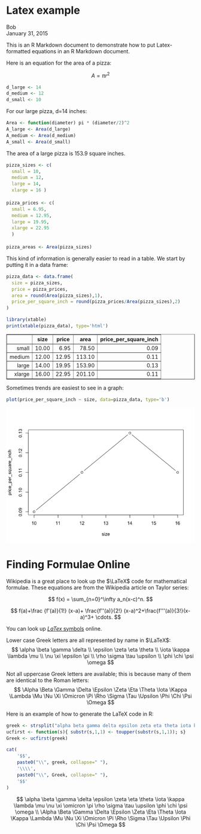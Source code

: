 # Latex example
Bob  
January 31, 2015  

This is an R Markdown document to demonstrate how to put Latex-formatted equations in an R Markdown document.

Here is an equation for the area of a pizza:

$$
A = \pi r^2
$$


```r
d_large <- 14
d_medium <- 12
d_small <- 10
```

For our large pizza, d=14 inches:


```r
Area <- function(diameter) pi * (diameter/2)^2
A_large <- Area(d_large)
A_medium <- Area(d_medium)
A_small <- Area(d_small)
```

The area of a large pizza is 153.9 square inches.


```r
pizza_sizes <- c(
  small = 10,
  medium = 12,
  large = 14,
  xlarge = 16 )

pizza_prices <- c(
  small = 6.95,
  medium = 12.95,
  large = 19.95,
  xlarge = 22.95
  )

pizza_areas <- Area(pizza_sizes)
```

This kind of information is generally easier to read in a table. We start by putting it in a data frame:


```r
pizza_data <- data.frame(
  size = pizza_sizes,
  price = pizza_prices,
  area = round(Area(pizza_sizes),1),
  price_per_square_inch = round(pizza_prices/Area(pizza_sizes),2)
)
```


```r
library(xtable)
print(xtable(pizza_data), type='html')
```

<!-- html table generated in R 3.1.2 by xtable 1.7-4 package -->
<!-- Sun Feb  1 13:58:45 2015 -->
<table border=1>
<tr> <th>  </th> <th> size </th> <th> price </th> <th> area </th> <th> price_per_square_inch </th>  </tr>
  <tr> <td align="right"> small </td> <td align="right"> 10.00 </td> <td align="right"> 6.95 </td> <td align="right"> 78.50 </td> <td align="right"> 0.09 </td> </tr>
  <tr> <td align="right"> medium </td> <td align="right"> 12.00 </td> <td align="right"> 12.95 </td> <td align="right"> 113.10 </td> <td align="right"> 0.11 </td> </tr>
  <tr> <td align="right"> large </td> <td align="right"> 14.00 </td> <td align="right"> 19.95 </td> <td align="right"> 153.90 </td> <td align="right"> 0.13 </td> </tr>
  <tr> <td align="right"> xlarge </td> <td align="right"> 16.00 </td> <td align="right"> 22.95 </td> <td align="right"> 201.10 </td> <td align="right"> 0.11 </td> </tr>
   </table>

Sometimes trends are easiest to see in a graph:

```r
plot(price_per_square_inch ~ size, data=pizza_data, type='b')
```

![](practice_files/figure-html/pizza_price_graph-1.png) 

# Finding Formulae Online

Wikipedia is a great place to look up the $\LaTeX$ code for mathematical formulae.
These equations are from the Wikipedia article on Taylor series:

$$ f(x) = \sum_{n=0}^\infty a_n(x-c)^n. $$

$$
f(a)+\frac {f'(a)}{1!} (x-a)+ \frac{f''(a)}{2!} (x-a)^2+\frac{f'''(a)}{3!}(x-a)^3+ \cdots.
$$

You can look up [$LaTex$ symbols](http://latex.wikia.com/wiki/List_of_LaTeX_symbols) online.

Lower case Greek letters are all represented by name in $\LaTeX$:
$$
\alpha \beta \gamma \delta \\
\epsilon \zeta \eta \theta \\
\iota \kappa \lambda \mu \\
\nu \xi \epsilon \pi \\
\rho \sigma \tau \upsilon \\
\phi \chi \psi \omega
$$

Not all uppercase Greek letters are available; this is because many of them are identical to the Roman letters:
$$ \Alpha \Beta \Gamma \Delta \Epsilon \Zeta \Eta \Theta \Iota \Kappa \Lambda \Mu \Nu \Xi \Omicron \Pi \Rho \Sigma \Tau \Upsilon \Phi \Chi \Psi \Omega $$


Here is an example of how to generate the LaTeX code in R:

```r
greek <- strsplit("alpha beta gamma delta epsilon zeta eta theta iota kappa lambda mu nu xi omicron pi rho sigma tau upsilon phi chi psi omega"," ")[[1]]
ucfirst <- function(s){ substr(s,1,1) <- toupper(substr(s,1,1)); s}
Greek <- ucfirst(greek)
```

```r
cat(
    '$$',
    paste0("\\", greek, collapse=" "),
    '\\\\',
    paste0("\\", Greek, collapse=" "),
    '$$'
)
```

$$ \alpha \beta \gamma \delta \epsilon \zeta \eta \theta \iota \kappa \lambda \mu \nu \xi \omicron \pi \rho \sigma \tau \upsilon \phi \chi \psi \omega \\ \Alpha \Beta \Gamma \Delta \Epsilon \Zeta \Eta \Theta \Iota \Kappa \Lambda \Mu \Nu \Xi \Omicron \Pi \Rho \Sigma \Tau \Upsilon \Phi \Chi \Psi \Omega $$
